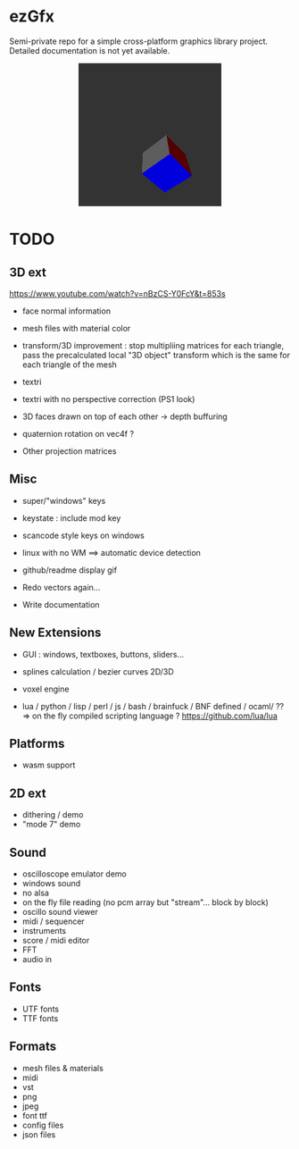 ezGfx
=====


Semi-private repo for a simple cross-platform graphics library project.
Detailed documentation is not yet available. 

<p align="center">
  <img src="./demo3d.gif"/>
</p>


TODO
====

## 3D ext

https://www.youtube.com/watch?v=nBzCS-Y0FcY&t=853s

* face normal information
* mesh files with material color

* transform/3D improvement : stop multipliing matrices for each triangle, pass the precalculated local "3D object" transform which is the same for each triangle of the mesh

* textri 
* textri with no perspective correction (PS1 look)
* 3D faces drawn on top of each other -> depth buffuring

* quaternion rotation on vec4f ?
* Other projection matrices



## Misc

* super/"windows" keys
* keystate : include mod key
* scancode style keys on windows
* linux with no WM ==> automatic device detection

* github/readme display gif
* Redo vectors again...
* Write documentation


## New Extensions

* GUI : windows, textboxes, buttons, sliders...
* splines calculation / bezier curves 2D/3D
* voxel engine

* lua / python / lisp / perl / js / bash / brainfuck / BNF defined / ocaml/ ??
	=> on the fly compiled scripting language ?
	https://github.com/lua/lua






## Platforms

* wasm support


## 2D ext

* dithering / demo
* "mode 7" demo



## Sound

* oscilloscope emulator demo
* windows sound
* no alsa
* on the fly file reading (no pcm array but "stream"... block by block)
* oscillo sound viewer
* midi / sequencer
* instruments
* score / midi editor
* FFT
* audio in


## Fonts

* UTF fonts
* TTF fonts

## Formats

* mesh files & materials
* midi
* vst
* png
* jpeg
* font ttf
* config files
* json files

